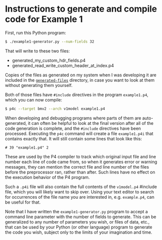 # Instructions to generate and compile code for Example 1

First, run this Python program:

```bash
$ ./example1-generator.py --num-fields 32
```

That will write to these two files:

+ generated_my_custom_hdr_fields.p4
+ generated_read_write_custom_header_at_index.p4

Copies of the files as generated on my system when I was developing it
are included in the [`generated-files`](generated-files/) directory,
in case you want to look at them without generating them yourself.

Both of those files have `#include` directives in the program
`example1.p4`, which you can now compile:

```bash
$ p4c --target bmv2 --arch v1model example1.p4
```

When developing and debugging programs where parts of them are
auto-generated, it can often be helpful to look at the final version
after all of the code generation is complete, and the `#include`
directives have been processed.  Executing the `p4c` command will
create a file `example1.p4i` that contains exactly that.  It will
still contain some lines that look like this:

```
# 39 "example1.p4" 2
```

These are used by the P4 compiler to track which original input file
and line number each line of code came from, so when it generates
error or warning messages, they can mention the correct file and line
number of the files before the preprocessor ran, rather than after.
Such lines have no effect on the execution behavior of the P4 program.

Such a `.p4i` file will also contain the full contents of the
`v1model.p4` #include file, which you will likely want to skip over.
Using your text editor to search for occurrences of the file name you
are interested in, e.g. `example.p4`, can be useful for that.

Note that I have written the `example1-generator.py` program to accept
a command line parameter with the number of fields to generate.  This
can be generalized to any number of parameters you wish, or files of
data, etc., that can be used by your Python (or other language)
program to generate the code you wish, subject only to the limits of
your imagination and time.

